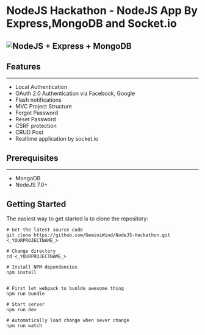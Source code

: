 # NodeJS Hackathon - NodeJS App By Express,MongoDB and Socket.io
![NodeJS + Express + MongoDB](https://www.businesscard.vn/blog/wp-content/uploads/2016/01/huong-dan-ket-noi-mongodb.jpg)
------


## Features
___
* Local Authentication
* OAuth 2.0 Authentication via Facebook, Google
* Flash notifications
* MVC Project Structure
* Forgot Password
* Reset Password
* CSRF protection
* CRUD Post
* Realtime application by socket.io

## Prerequisites
___
* MongoDB
* NodeJS 7.0+

## Getting Started
The easiest way to get started is to clone the repository:
```
# Get the latest source code
git clone https://github.com/GeminiWind/NodeJS-Hackathon.git <_YOURPROJECTNAME_>

# Change directory
cd <_YOURPROJECTNAME_>

# Install NPM dependencies
npm install


# First let webpack to bunlde awesome thing
npm run bundle

# Start server
npm run dev

# Automatically load change when sever change
npm run watch

```